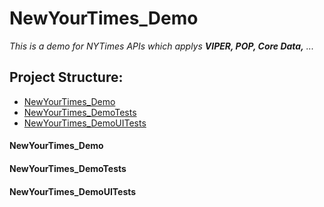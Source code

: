 # NewYourTimes_Demo

*This is a demo for NYTimes APIs which applys **VIPER, POP, Core Data,** ...*


## Project Structure:
* [NewYourTimes_Demo](#head1)
* [NewYourTimes_DemoTests](#head2)
* [NewYourTimes_DemoUITests](#head3)

#### <a name="head1"></a>NewYourTimes_Demo

#### <a name="head2"></a>NewYourTimes_DemoTests

#### <a name="head3"></a>NewYourTimes_DemoUITests

